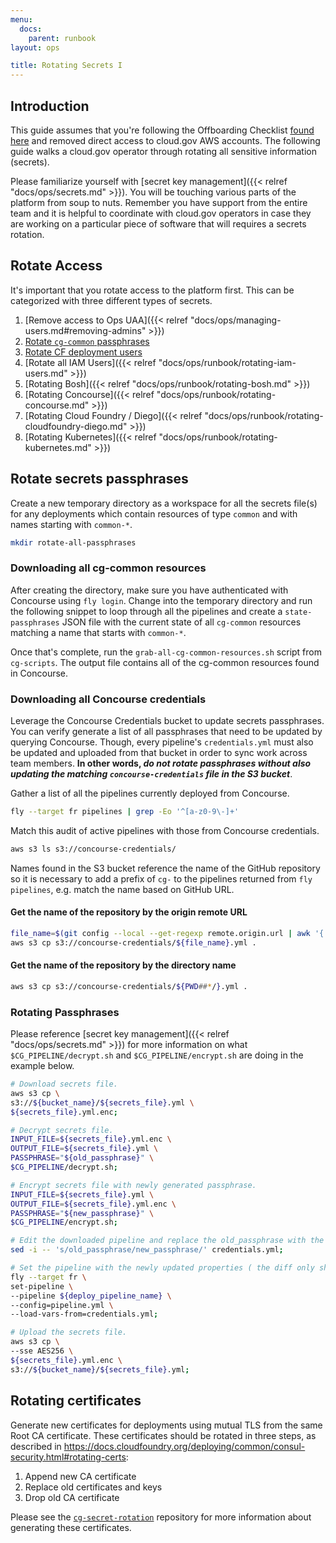 ```yaml
---
menu:
  docs:
    parent: runbook
layout: ops

title: Rotating Secrets I
---
```


## Introduction

This guide assumes that you're following the Offboarding Checklist [found
here](https://github.com/18F/cg-product/blob/master/OffboardingChecklist.md) and
removed direct access to cloud.gov AWS accounts. The following guide walks a
cloud.gov operator through rotating all sensitive information (secrets).

Please familiarize yourself with [secret key management]({{< relref "docs/ops/secrets.md" >}}).
You will be touching various parts of the platform from soup to nuts. Remember
you have support from the entire team and it is helpful to coordinate with
cloud.gov operators in case they are working on a particular piece of software
that will requires a secrets rotation.

## Rotate Access

It's important that you rotate access to the platform first. This can be
categorized with three different types of secrets.

1. [Remove access to Ops UAA]({{< relref "docs/ops/managing-users.md#removing-admins" >}})
1. [Rotate `cg-common` passphrases](#rotate-secrets-passphrases)
1. [Rotate CF deployment users](#rotate-cf-deployment-users)
1. [Rotate all IAM Users]({{< relref "docs/ops/runbook/rotating-iam-users.md" >}})
1. [Rotating Bosh]({{< relref "docs/ops/runbook/rotating-bosh.md" >}})
1. [Rotating Concourse]({{< relref "docs/ops/runbook/rotating-concourse.md" >}})
1. [Rotating Cloud Foundry / Diego]({{< relref "docs/ops/runbook/rotating-cloudfoundry-diego.md" >}})
1. [Rotating Kubernetes]({{< relref "docs/ops/runbook/rotating-kubernetes.md" >}})

## Rotate secrets passphrases

Create a new temporary directory as a workspace for all the secrets file(s) for
any deployments which contain resources of type `common` and with names starting
with `common-*`.

```sh
mkdir rotate-all-passphrases
```

### Downloading all cg-common resources

After creating the directory, make sure you have authenticated with Concourse
using `fly login`. Change into the temporary directory and run the following
snippet to loop through all the pipelines and create a `state-passphrases` JSON
file with the current state of all `cg-common` resources matching a name that
starts with `common-*`.

Once that's complete, run the `grab-all-cg-common-resources.sh` script from
`cg-scripts`. The output file contains all of the cg-common resources found in
Concourse.

### Downloading all Concourse credentials

Leverage the Concourse Credentials bucket to update secrets passphrases. You can
verify generate a list of all passphrases that need to be updated by querying
Concourse. Though, every pipeline's `credentials.yml` must also be updated and
uploaded from that bucket in order to sync work across team members. **In other
words, _do not rotate passphrases without also updating the matching
`concourse-credentials` file in the S3 bucket_**.

Gather a list of all the pipelines currently deployed from Concourse.

```sh
fly --target fr pipelines | grep -Eo '^[a-z0-9\-]+'
```

Match this audit of active pipelines with those from Concourse credentials.

```sh
aws s3 ls s3://concourse-credentials/
```

Names found in the S3 bucket reference the name of the GitHub repository so it
is necessary to add a prefix of `cg-` to the pipelines returned from `fly
pipelines`, e.g. match the name based on GitHub URL.

#### Get the name of the repository by the origin remote URL

```sh
file_name=$(git config --local --get-regexp remote.origin.url | awk '{ print $2 }' | cut -d '/' -f 2 | sed 's/\.git//')
aws s3 cp s3://concourse-credentials/${file_name}.yml .
```

#### Get the name of the repository by the directory name

```sh
aws s3 cp s3://concourse-credentials/${PWD##*/}.yml .
```


### Rotating Passphrases

Please reference [secret key management]({{< relref "docs/ops/secrets.md" >}})
for more information on what `$CG_PIPELINE/decrypt.sh` and `$CG_PIPELINE/encrypt.sh`
are doing in the example below.

```sh
# Download secrets file.
aws s3 cp \
s3://${bucket_name}/${secrets_file}.yml \
${secrets_file}.yml.enc;

# Decrypt secrets file.
INPUT_FILE=${secrets_file}.yml.enc \
OUTPUT_FILE=${secrets_file}.yml \
PASSPHRASE="${old_passphrase}" \
$CG_PIPELINE/decrypt.sh;

# Encrypt secrets file with newly generated passphrase.
INPUT_FILE=${secrets_file}.yml \
OUTPUT_FILE=${secrets_file}.yml.enc \
PASSPHRASE="${new_passphrase}" \
$CG_PIPELINE/encrypt.sh;

# Edit the downloaded pipeline and replace the old_passphrase with the new_passphrase.
sed -i -- 's/old_passphrase/new_passphrase/' credentials.yml;

# Set the pipeline with the newly updated properties ( the diff only shows the secrets_passphrases being updated ).
fly --target fr \
set-pipeline \
--pipeline ${deploy_pipeline_name} \
--config=pipeline.yml \
--load-vars-from=credentials.yml;

# Upload the secrets file.
aws s3 cp \
--sse AES256 \
${secrets_file}.yml.enc \
s3://${bucket_name}/${secrets_file}.yml;
```

## Rotating certificates

Generate new certificates for deployments using mutual TLS from the same Root CA
certificate. These certificates should be rotated in three steps, as described in https://docs.cloudfoundry.org/deploying/common/consul-security.html#rotating-certs:

1. Append new CA certificate
1. Replace old certificates and keys
1. Drop old CA certificate

Please see the [`cg-secret-rotation`](`https://github.com/18F/cg-secret-rotation)
repository for more information about generating these certificates.
